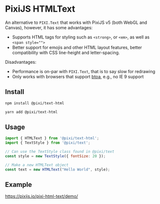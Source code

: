 # PixiJS HTMLText

An alternative to `PIXI.Text` that works with PixiJS v5 (both WebGL and Canvas), however, it has some advantages:

* Supports HTML tags for styling such as `<strong>`, or `<em>`, as well as `<span style="">`
* Better support for emojis and other HTML layout features, better compatibility with CSS line-height and letter-spacing.

Disadvantages:

* Performance is on-par with `PIXI.Text`, that is to say slow for redrawing
* Only works with browsers that support [btoa](https://developer.mozilla.org/en-US/docs/Web/API/WindowOrWorkerGlobalScope/btoa), e.g., no IE 9 support

## Install

```bash
npm install @pixi/text-html
```

```bash
yarn add @pixi/text-html
```

## Usage

```js
import { HTMLText } from '@pixi/text-html';
import { TextStyle } from '@pixi/text';

// Can use the TextStyle class found in @pixi/text
const style = new TextStyle({ fontSize: 20 });

// Make a new HTMLText object
const text = new HTMLText("Hello World", style);
```

## Example

https://pixijs.io/pixi-html-text/demo/